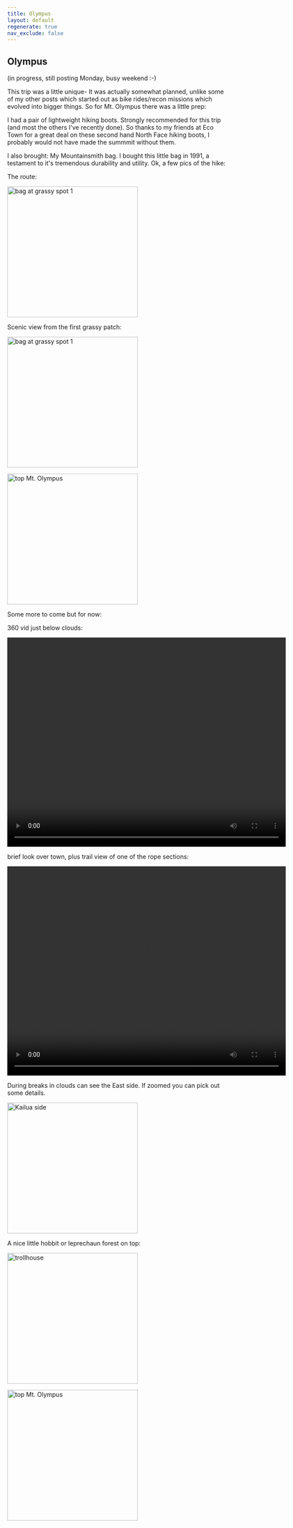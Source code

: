 ```yaml
---
title: Olympus
layout: default
regenerate: true
nav_exclude: false
---
```


## Olympus

(in progress, still posting Monday, busy weekend :-)

This trip was a little unique- It was actually somewhat planned, unlike some of my other posts which started out as bike rides/recon missions which evolved into bigger things.  So for Mt. Olympus there was a little prep:

I had a pair of lightweight hiking boots.  Strongly recommended for this trip (and most the others I've recently done).  So thanks to my friends at Eco Town for a great deal on these second hand North Face hiking boots, I probably would not have made the summmit without them.  

I also brought:  My Mountainsmith bag.  I bought this little bag in 1991, a testament to it's tremendous durability and utility.  Ok, a few pics of the hike:  

The route:  


<p><img src="../oahuv1/images/olympusroute.jpg"   alt="bag at grassy spot 1" height="300px" /></p>


Scenic view from the first grassy patch:

<p><img src="../oahuv1/images/olympusgrass1JPG"   alt="bag at grassy spot 1" height="300px" /></p>


<p><img src="../oahuv1/images/olympus1.JPG" alt="top Mt. Olympus" height="300px" /></p>



Some more to come but for now: 

360 vid just below clouds:

<p>
<video width="640" height="480" controls>
<source src="../oahuv1/images/olympus360vid.webm" type="video/webm">
  Your browser does not support the video tag.
</video>
</p>
<p></p>


 brief look over town, plus trail view of one of the rope sections:


<p>
<video width="640" height="480" controls>
<source src="../oahuv1/images/olympustrail.webm" type="video/webm">
  Your browser does not support the video tag.
</video>
</p>



During breaks in clouds can see the East side.  If zoomed you can pick out some details.  

<p><img src="../oahuv1/images/olympuskailuaview.JPG" alt="Kailua side" height="300px" /></p>


A nice little hobbit or leprechaun forest on top:

<p><img src="../oahuv1/images/olympustrollhouse.JPG" alt="trollhouse" height="300px" /></p>



<p><img src="../oahuv1/images/olympus2.JPG" alt="top Mt. Olympus" height="300px" /></p>
